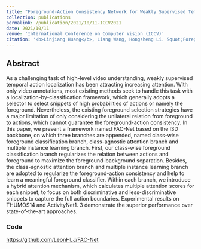 ```yaml
---
title: "Foreground-Action Consistency Network for Weakly Supervised Temporal Action Localization"
collection: publications
permalink: /publication/2021/10/11-ICCV2021
date: 2021/10/11
venue: 'International Conference on Computer Vision (ICCV)'
citation: '<b>Linjiang Huang</b>, Liang Wang, Hongsheng Li. &quot;Foreground-Action Consistency Network for Weakly Supervised Temporal Action Localization&quot;.<i>International Conference on Computer Vision</i> <b>ICCV 2021</b>.'
---
```



## Abstract
As a challenging task of high-level video understanding, weakly supervised temporal action localization has been attracting increasing attention. With only video annotations, most existing methods seek to handle this task with a localization-by-classification framework, which generally adopts a selector to select snippets of high probabilities of actions or namely the foreground. Nevertheless, the existing foreground selection strategies have a major limitation of only considering the unilateral relation from foreground to actions, which cannot guarantee the foreground-action consistency. In this paper, we present a framework named FAC-Net based on the I3D backbone, on which three branches are appended, named class-wise foreground classification branch, class-agnostic attention branch and multiple instance learning branch. First, our class-wise foreground classification branch regularizes the relation between actions and foreground to maximize the foreground-background separation. Besides, the class-agnostic attention branch and multiple instance learning branch are adopted to regularize the foreground-action consistency and help to learn a meaningful foreground classifier. Within each branch, we introduce a hybrid attention mechanism, which calculates multiple attention scores for each snippet, to focus on both discriminative and less-discriminative snippets to capture the full action boundaries. Experimental results on THUMOS14 and ActivityNet1. 3 demonstrate the superior performance over state-of-the-art approaches.


### Code
https://github.com/LeonHLJ/FAC-Net
